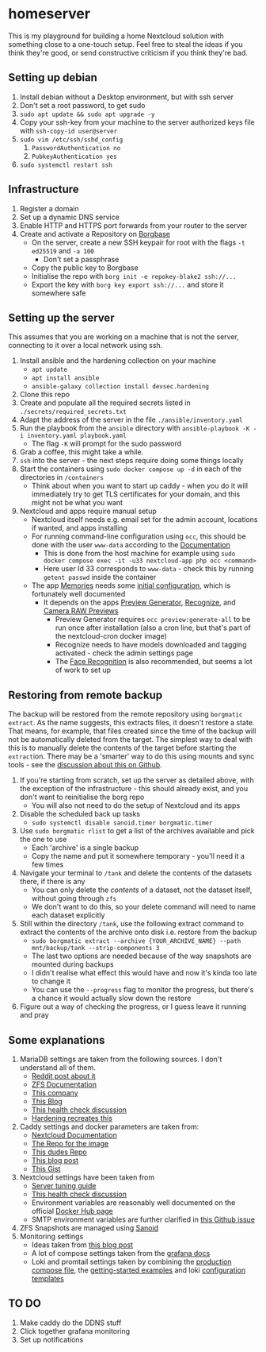 # homeserver

This is my playground for building a home Nextcloud solution with something close to a one-touch setup. Feel free to
steal the ideas if you think they're good, or send constructive criticism if you think they're bad.

## Setting up debian

1. Install debian without a Desktop environment, but with ssh server
2. Don't set a root password, to get sudo
3. `sudo apt update && sudo apt upgrade -y`
4. Copy your ssh-key from your machine to the server authorized keys file with `ssh-copy-id user@server`
5. `sudo vim /etc/ssh/sshd_config`
    1. `PasswordAuthentication no`
    2. `PubkeyAuthentication yes`
6. `sudo systemctl restart ssh`

## Infrastructure

1. Register a domain
2. Set up a dynamic DNS service
3. Enable HTTP and HTTPS port forwards from your router to the server
4. Create and activate a Repository on [Borgbase](https://www.borgbase.com/)
    - On the server, create a new SSH keypair for root with the flags `-t ed25519` and `-a 100`
        - Don't set a passphrase
    - Copy the public key to Borgbase
    - Initialise the repo with `borg init -e repokey-blake2 ssh://...`
    - Export the key with `borg key export ssh://...` and store it somewhere safe

## Setting up the server

This assumes that you are working on a machine that is not the server, connecting to it over a local network using ssh.

1. Install ansible and the hardening collection on your machine
    - `apt update`
    - `apt install ansible`
    - `ansible-galaxy collection install devsec.hardening`
2. Clone this repo
3. Create and populate all the required secrets listed in `./secrets/required_secrets.txt`
4. Adapt the address of the server in the file `./ansible/inventory.yaml`
5. Run the playbook from the `ansible` directory with `ansible-playbook -K -i inventory.yaml playbook.yaml`
    - The flag `-K` will prompt for the sudo password
6. Grab a coffee, this might take a while.
7. `ssh` into the server - the next steps require doing some things locally
8. Start the containers using `sudo docker compose up -d` in each of the directories in `/containers`
    - Think about when you want to start up caddy - when you do it will immediately try to get TLS certificates for your domain, and this might not be what you want
9. Nextcloud and apps require manual setup
    - Nextcloud itself needs e.g. email set for the admin account, locations if wanted, and apps installing
    - For running command-line configuration using `occ`, this should be done with the user `www-data` according to the [Documentation](https://docs.nextcloud.com/server/latest/admin_manual/configuration_server/occ_command.html)
      - This is done from the host machine for example using `sudo docker compose exec -it -u33 nextcloud-app php occ <command>`
      - Here user Id 33 corresponds to `www-data` - check this by running `getent passwd` inside the container
    - The app [Memories](https://github.com/pulsejet/memories) needs some [initial configuration](https://memories.gallery/config/), which is fortunately well documented
	  - It depends on the apps [Preview Generator](https://github.com/rullzer/previewgenerator), [Recognize](https://github.com/nextcloud/recognize), and [Camera RAW Previews](https://github.com/ariselseng/camerarawpreviews)
	    - Preview Generator requires `occ preview:generate-all` to be run once after installation (also a cron line, but that's part of the nextcloud-cron docker image)
		- Recognize needs to have models downloaded and tagging activated - check the admin settings page
		- The [Face Recognition](https://github.com/matiasdelellis/facerecognition) is also recommended, but seems a lot of work to set up
		
## Restoring from remote backup

The backup will be restored from the remote repository using `borgmatic extract`. As the name suggests, this extracts files, it doesn't restore a state. That means, for example, that files created since the time of the backup will not be automatically deleted from the target. The simplest way to deal with this is to manually delete the contents of the target before starting the `extract`ion. There may be a 'smarter' way to do this using mounts and sync tools - see the [discussion about this on Github](https://github.com/borgbackup/borg/issues/4598).

1. If you're starting from scratch, set up the server as detailed above, with the exception of the infrastructure - this should already exist, and you don't want to reinitialise the borg repo
    - You will also not need to do the setup of Nextcloud and its apps
2. Disable the scheduled back up tasks
    - `sudo systemctl disable sanoid.timer borgmatic.timer`
3. Use `sudo borgmatic rlist` to get a list of the archives available and pick the one to use
    - Each 'archive' is a single backup
    - Copy the name and put it somewhere temporary - you'll need it a few times
4. Navigate your terminal to `/tank` and delete the contents of the datasets there, if there is any
    - You can only delete the _contents_ of a dataset, not the dataset itself, without going through `zfs`
    - We don't want to do this, so your delete command will need to name each dataset explicitly
5. Still within the directory `/tank`, use the following extract command to extract the contents of the archive onto disk i.e. restore from the backup
    - `sudo borgmatic extract --archive {YOUR_ARCHIVE_NAME} --path mnt/backup/tank --strip-components 3`
    - The last two options are needed because of the way snapshots are mounted during backups
    - I didn't realise what effect this would have and now it's kinda too late to change it
    - You can use the `--progress` flag to monitor the progress, but there's a chance it would actually slow down the restore
6. Figure out a way of checking the progress, or I guess leave it running and pray

## Some explanations

1. MariaDB settings are taken from the following sources. I don't understand all of them.
    - [Reddit post about it](https://www.reddit.com/r/zfs/comments/u1xklc/mariadbmysql_database_settings_for_zfs/)
    - [ZFS Documentation](https://openzfs.github.io/openzfs-docs/Performance%20and%20Tuning/Workload%20Tuning.html#mysql)
    - [This company](https://www.percona.com/blog/mysql-zfs-performance-update/)
    - [This Blog](https://shatteredsilicon.net/mysql-mariadb-innodb-on-zfs/)
    - [This health check discussion](https://github.com/MariaDB/mariadb-docker/issues/94)
    - [Hardening recreates this](https://github.com/dev-sec/ansible-mysql-hardening/blob/master/tasks/mysql_secure_installation.yml)
2. Caddy settings and docker parameters are taken from:
    - [Nextcloud Documentation](https://github.com/nextcloud/documentation/blob/master/admin_manual/configuration_server/reverse_proxy_configuration.rst)
    - [The Repo for the image](https://github.com/lucaslorentz/caddy-docker-proxy)
    - [This dudes Repo](https://github.com/blazekjan/docker-selfhosted-apps)
    - [This blog post](https://dev.to/jhot/caddy-docker-proxy-like-traefik-but-better-565l)
    - [This Gist](https://gist.github.com/tmo1/72a9dc98b0b6b75f7e4ec336cdc399e1)
3. Nextcloud settings have been taken from
    - [Server tuning guide](https://docs.nextcloud.com/server/21/admin_manual/installation/server_tuning.html)
    - [This health check discussion](https://github.com/nextcloud/docker/issues/676)
	- Environment variables are reasonably well documented on the official [Docker Hub page](https://hub.docker.com/_/nextcloud)
	- SMTP environment variables are further clarified in [this Github issue](https://github.com/nextcloud/docker/issues/1187)
4. ZFS Snapshots are managed using [Sanoid](https://github.com/jimsalterjrs/sanoid)
5. Monitoring settings
    - Ideas taken from [this blog post](https://blog.randombits.host/monitoring-self-hosted-services/)
    - A lot of compose settings taken from
     the [grafana docs](https://grafana.com/docs/grafana-cloud/quickstart/docker-compose-linux/)
    - Loki and promtail settings taken by combining the [production compose file](https://github.com/grafana/loki/blob/main/production/docker-compose.yaml), the [getting-started examples](https://github.com/grafana/loki/tree/main/examples/getting-started) and loki [configuration templates](https://grafana.com/docs/loki/latest/configuration/examples/)

## TO DO

1. Make caddy do the DDNS stuff
2. Click together grafana monitoring
3. Set up notifications
